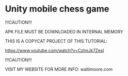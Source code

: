 # Unity mobile chess game

!!!CAUTION!!!

APK FILE MUST BE DOWNLOADED IN INTERNAL MEMORY

THIS IS A COPYCAT PROJECT OF THIS TUTORIAL:

https://www.youtube.com/watch?v=CzImJk7ZesI

!!!CAUTION!!!

VISIT MY WEBSITE FOR MORE INFO: waltimoore.com
